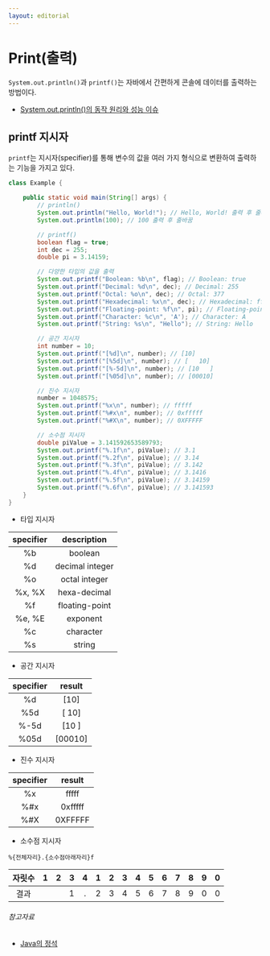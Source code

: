 ```yaml
---
layout: editorial
---
```


# Print(출력)

`System.out.println()`과 `printf()`는 자바에서 간편하게 콘솔에 데이터를 출력하는 방법이다.

- [System.out.println()의 동작 원리와 성능 이슈](https://hyoguoo.gitbook.io/tech-log/posts/java-print-performance)

## printf 지시자

`printf`는 지시자(specifier)를 통해 변수의 값을 여러 가지 형식으로 변환하여 출력하는 기능을 가지고 있다.

```java
class Example {

    public static void main(String[] args) {
        // println()
        System.out.println("Hello, World!"); // Hello, World! 출력 후 줄바꿈
        System.out.println(100); // 100 출력 후 줄바꿈

        // printf()
        boolean flag = true;
        int dec = 255;
        double pi = 3.14159;

        // 다양한 타입의 값을 출력
        System.out.printf("Boolean: %b\n", flag); // Boolean: true
        System.out.printf("Decimal: %d\n", dec); // Decimal: 255
        System.out.printf("Octal: %o\n", dec); // Octal: 377
        System.out.printf("Hexadecimal: %x\n", dec); // Hexadecimal: ff
        System.out.printf("Floating-point: %f\n", pi); // Floating-point: 3.141590
        System.out.printf("Character: %c\n", 'A'); // Character: A
        System.out.printf("String: %s\n", "Hello"); // String: Hello

        // 공간 지시자
        int number = 10;
        System.out.printf("[%d]\n", number); // [10]
        System.out.printf("[%5d]\n", number); // [   10]
        System.out.printf("[%-5d]\n", number); // [10   ]
        System.out.printf("[%05d]\n", number); // [00010]

        // 진수 지시자
        number = 1048575;
        System.out.printf("%x\n", number); // fffff
        System.out.printf("%#x\n", number); // 0xfffff
        System.out.printf("%#X\n", number); // 0XFFFFF

        // 소수점 지시자
        double piValue = 3.141592653589793;
        System.out.printf("%.1f\n", piValue); // 3.1
        System.out.printf("%.2f\n", piValue); // 3.14
        System.out.printf("%.3f\n", piValue); // 3.142
        System.out.printf("%.4f\n", piValue); // 3.1416
        System.out.printf("%.5f\n", piValue); // 3.14159
        System.out.printf("%.6f\n", piValue); // 3.141593
    }
}
```

- 타입 지시자

| specifier |   description   |
|:---------:|:---------------:|
|    %b     |     boolean     |
|    %d     | decimal integer |
|    %o     |  octal integer  |
|  %x, %X   |  hexa-decimal   |
|    %f     | floating-point  |
|  %e, %E   |    exponent     |
|    %c     |    character    |
|    %s     |     string      |

- 공간 지시자

| specifier | result  |
|:---------:|:-------:|
|    %d     |  [10]   |
|    %5d    | [   10] |
|   %-5d    | [10   ] |
|   %05d    | [00010] |

- 진수 지시자

| specifier | result  |
|:---------:|:-------:|
|    %x     |  fffff  |
|    %#x    | 0xfffff |
|    %#X    | 0XFFFFF |

- 소수점 지시자

`%{전체자리}.{소수점아래자리}f`

| 자릿수 | 1 | 2 | 3 | 4 | 1 | 2 | 3 | 4 | 5 | 6 | 7 | 8 | 9 | 0 |
|:---:|:-:|:-:|:-:|:-:|:-:|:-:|:-:|:-:|:-:|:-:|:-:|:-:|:-:|:-:|
| 결과  |   |   | 1 | . | 2 | 3 | 4 | 5 | 6 | 7 | 8 | 9 | 0 | 0 |

###### 참고자료

- [Java의 정석](https://kobic.net/book/bookInfo/view.do?isbn=9788994492032)
